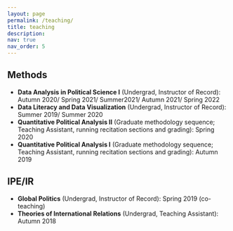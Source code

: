 ```yaml
---
layout: page
permalink: /teaching/
title: teaching
description: 
nav: true
nav_order: 5
---
```


## Methods
  - **Data Analysis in Political Science I** (Undergrad, Instructor of Record): Autumn 2020/ Spring 2021/ Summer2021/ Autumn 2021/ Spring 2022
  - **Data Literacy and Data Visualization** (Undergrad, Instructor of Record): Summer 2019/ Summer 2020
  - **Quantitative Political Analysis II** (Graduate methodology sequence; Teaching Assistant, running recitation sections and grading): Spring 2020
  - **Quantitative Political Analysis I** (Graduate methodology sequence; Teaching Assistant, running recitation sections and grading): Autumn 2019


   
## IPE/IR
  - **Global Politics** (Undergrad, Instructor of Record): Spring 2019 (co-teaching)
  - **Theories of International Relations** (Undergrad, Teaching Assistant): Autumn 2018  
